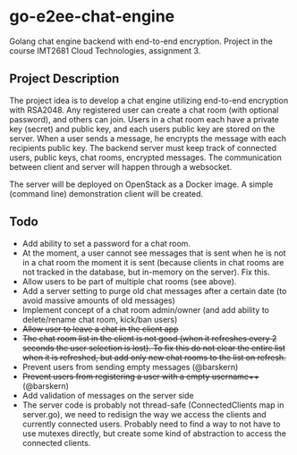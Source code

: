 # go-e2ee-chat-engine
Golang chat engine backend with end-to-end encryption.
Project in the course IMT2681 Cloud Technologies, assignment 3.

## Project Description
The project idea is to develop a chat engine utilizing end-to-end encryption with RSA2048. Any registered user can create a chat room (with optional password), and others can join. Users in a chat room each have a private key (secret) and public key, and each users public key are stored on the server. When a user sends a message, he encrypts the message with each recipients public key. The backend server must keep track of connected users, public keys, chat rooms, encrypted messages. The communication between client and server will happen through a websocket.

The server will be deployed on OpenStack as a Docker image. A simple (command line) demonstration client will be created.

## Todo
- Add ability to set a password for a chat room.
- At the moment, a user cannot see messages that is sent when he is not in a chat room the moment it is sent (because clients in chat rooms are not tracked in the database, but in-memory on the server). Fix this.
- Allow users to be part of multiple chat rooms (see above).
- Add a server setting to purge old chat messages after a certain date (to avoid massive amounts of old messages)
- Implement concept of a chat room admin/owner (and add ability to delete/rename chat room, kick/ban users)
- ~~Allow user to leave a chat in the client app~~
- ~~The chat room list in the client is not good (when it refreshes every 2 seconds the user selection is lost). To fix this do not clear the entire list when it is refreshed, but add only new chat rooms to the list on refresh.~~
- Prevent users from sending empty messages (@barskern)
- ~~Prevent users from registering a user with a empty username++~~ (@barskern)
- Add validation of messages on the server side
- The server code is probably not thread-safe (ConnectedClients map in server.go), we need to redisign the way we access the clients and currently connected users. Probably need to find a way to not have to use mutexes directly, but create some kind of abstraction to access the connected clients.
